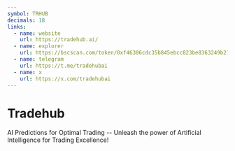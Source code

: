 ```yaml
---
symbol: TRHUB
decimals: 18
links:
  - name: website
    url: https://tradehub.ai/
  - name: explorer
    url: https://bscscan.com/token/0xf46306cdc35b845ebcc823be8363249b21f7ee63
  - name: telegram
    url: https://t.me/tradehubai
  - name: x
    url: https://x.com/tradehubai
---
```


# Tradehub

AI Predictions for Optimal Trading -- Unleash the power of Artificial Intelligence for Trading Excellence!
